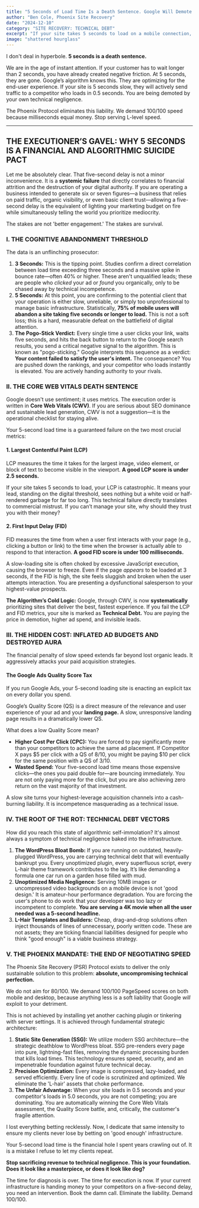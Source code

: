 ```yaml
---
title: "5 Seconds of Load Time Is a Death Sentence. Google Will Demote You For It."
author: "Ben Cole, Phoenix Site Recovery"
date: "2024-12-10"
category: "SITE RECOVERY: TECHNICAL DEBT"
excerpt: "If your site takes 5 seconds to load on a mobile connection, 75% of users will abandon the attempt. You lose the lead, and Google delivers the death sentence."
image: "shattered hourglass"
---
```


I don't deal in hyperbole. **5 seconds is a death sentence.**

We are in the age of instant attention. If your customer has to wait longer than 2 seconds, you have already created negative friction. At 5 seconds, they are gone. Google’s algorithm knows this. They are optimizing for the end-user experience. If your site is 5 seconds slow, they will actively send traffic to a competitor who loads in 0.5 seconds. You are being demoted by your own technical negligence.

The Phoenix Protocol eliminates this liability. We demand 100/100 speed because milliseconds equal money. Stop serving L-level speed.

---

## THE EXECUTIONER’S GAVEL: WHY 5 SECONDS IS A FINANCIAL AND ALGORITHMIC SUICIDE PACT

Let me be absolutely clear. That five-second delay is not a minor inconvenience. It is a **systemic failure** that directly correlates to financial attrition and the destruction of your digital authority. If you are operating a business intended to generate six or seven figures—a business that relies on paid traffic, organic visibility, or even basic client trust—allowing a five-second delay is the equivalent of lighting your marketing budget on fire while simultaneously telling the world you prioritize mediocrity.

The stakes are not 'better engagement.' The stakes are survival.

### I. THE COGNITIVE ABANDONMENT THRESHOLD

The data is an unflinching prosecutor:

1.  **3 Seconds:** This is the tipping point. Studies confirm a direct correlation between load time exceeding three seconds and a massive spike in bounce rate—often 40% or higher. These aren't unqualified leads; these are people who *clicked* your ad or *found* you organically, only to be chased away by technical incompetence.
2.  **5 Seconds:** At this point, you are confirming to the potential client that your operation is either slow, unreliable, or simply too unprofessional to manage basic infrastructure. Statistically, **75% of mobile users will abandon a site taking five seconds or longer to load.** This is not a soft loss; this is a hard, measurable defeat on the battlefield of digital attention.
3.  **The Pogo-Stick Verdict:** Every single time a user clicks your link, waits five seconds, and hits the back button to return to the Google search results, you send a critical negative signal to the algorithm. This is known as "pogo-sticking." Google interprets this sequence as a verdict: **Your content failed to satisfy the user's intent.** The consequence? You are pushed down the rankings, and your competitor who loads instantly is elevated. You are actively handing authority to your rivals.

### II. THE CORE WEB VITALS DEATH SENTENCE

Google doesn't use sentiment; it uses metrics. The execution order is written in **Core Web Vitals (CWV)**. If you are serious about SEO dominance and sustainable lead generation, CWV is not a suggestion—it is the operational checklist for staying alive.

Your 5-second load time is a guaranteed failure on the two most crucial metrics:

#### 1. Largest Contentful Paint (LCP)

LCP measures the time it takes for the largest image, video element, or block of text to become visible in the viewport. **A good LCP score is under 2.5 seconds.**

If your site takes 5 seconds to load, your LCP is catastrophic. It means your lead, standing on the digital threshold, sees nothing but a white void or half-rendered garbage for far too long. This technical failure directly translates to commercial mistrust. If you can’t manage your site, why should they trust you with their money?

#### 2. First Input Delay (FID)

FID measures the time from when a user first interacts with your page (e.g., clicking a button or link) to the time when the browser is actually able to respond to that interaction. **A good FID score is under 100 milliseconds.**

A slow-loading site is often choked by excessive JavaScript execution, causing the browser to freeze. Even if the page *appears* to be loaded at 3 seconds, if the FID is high, the site feels sluggish and broken when the user attempts interaction. You are presenting a dysfunctional salesperson to your highest-value prospects.

**The Algorithm’s Cold Logic:** Google, through CWV, is now **systematically** prioritizing sites that deliver the best, fastest experience. If you fail the LCP and FID metrics, your site is marked as **Technical Debt.** You are paying the price in demotion, higher ad spend, and invisible leads.

### III. THE HIDDEN COST: INFLATED AD BUDGETS AND DESTROYED AURA

The financial penalty of slow speed extends far beyond lost organic leads. It aggressively attacks your paid acquisition strategies.

#### The Google Ads Quality Score Tax

If you run Google Ads, your 5-second loading site is enacting an explicit tax on every dollar you spend.

Google’s Quality Score (QS) is a direct measure of the relevance and user experience of your ad and your **landing page.** A slow, unresponsive landing page results in a dramatically lower QS.

What does a low Quality Score mean?

*   **Higher Cost Per Click (CPC):** You are forced to pay significantly more than your competitors to achieve the same ad placement. If Competitor X pays $5 per click with a QS of 8/10, you might be paying $10 per click for the same position with a QS of 3/10.
*   **Wasted Spend:** Your five-second load time means those expensive clicks—the ones you paid double for—are bouncing immediately. You are not only paying more for the click, but you are also achieving zero return on the vast majority of that investment.

A slow site turns your highest-leverage acquisition channels into a cash-burning liability. It is incompetence masquerading as a technical issue.

### IV. THE ROOT OF THE ROT: TECHNICAL DEBT VECTORS

How did you reach this state of algorithmic self-immolation? It's almost always a symptom of technical negligence baked into the infrastructure.

1.  **The WordPress Bloat Bomb:** If you are running on outdated, heavily-plugged WordPress, you are carrying technical debt that will eventually bankrupt you. Every unoptimized plugin, every superfluous script, every L-hair theme framework contributes to the lag. It’s like demanding a formula one car run on a garden hose filled with mud.
2.  **Unoptimized Media Negligence:** Serving 10MB images or uncompressed video backgrounds on a mobile device is not 'good design.' It is amateur-hour performance degradation. You are forcing the user's phone to do work that your developer was too lazy or incompetent to complete. **You are serving a 4K movie when all the user needed was a 5-second headline.**
3.  **L-Hair Templates and Builders:** Cheap, drag-and-drop solutions often inject thousands of lines of unnecessary, poorly written code. These are not assets; they are ticking financial liabilities designed for people who think "good enough" is a viable business strategy.

### V. THE PHOENIX MANDATE: THE END OF NEGOTIATING SPEED

The Phoenix Site Recovery (PSR) Protocol exists to deliver the only sustainable solution to this problem: **absolute, uncompromising technical perfection.**

We do not aim for 80/100. We demand 100/100 PageSpeed scores on both mobile and desktop, because anything less is a soft liability that Google *will* exploit to your detriment.

This is not achieved by installing yet another caching plugin or tinkering with server settings. It is achieved through fundamental strategic architecture:

1.  **Static Site Generation (SSG):** We utilize modern SSG architecture—the strategic deathblow to WordPress bloat. SSG pre-renders every page into pure, lightning-fast files, removing the dynamic processing burden that kills load times. This technology ensures speed, security, and an impenetrable foundation against future technical decay.
2.  **Precision Optimization:** Every image is compressed, lazy-loaded, and served efficiently. Every line of code is scrutinized and optimized. We eliminate the 'L-hair' assets that choke performance.
3.  **The Unfair Advantage:** When your site loads in 0.5 seconds and your competitor's loads in 5.0 seconds, you are not competing; you are dominating. You are automatically winning the Core Web Vitals assessment, the Quality Score battle, and, critically, the customer's fragile attention.

I lost everything betting recklessly. Now, I dedicate that same intensity to ensure my clients never lose by betting on 'good enough' infrastructure.

Your 5-second load time is the financial hole I spent years crawling out of. It is a mistake I refuse to let my clients repeat.

**Stop sacrificing revenue to technical negligence. This is your foundation. Does it look like a masterpiece, or does it look like dog?**


The time for diagnosis is over. The time for execution is now. If your current infrastructure is handing money to your competitors on a five-second delay, you need an intervention. Book the damn call. Eliminate the liability. Demand 100/100.
